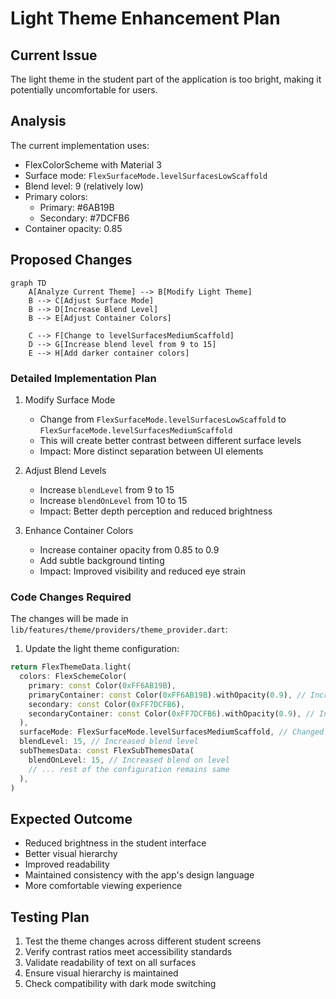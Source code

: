 # Light Theme Enhancement Plan

## Current Issue
The light theme in the student part of the application is too bright, making it potentially uncomfortable for users.

## Analysis
The current implementation uses:
- FlexColorScheme with Material 3
- Surface mode: `FlexSurfaceMode.levelSurfacesLowScaffold`
- Blend level: 9 (relatively low)
- Primary colors: 
  - Primary: #6AB19B
  - Secondary: #7DCFB6
- Container opacity: 0.85

## Proposed Changes

```mermaid
graph TD
    A[Analyze Current Theme] --> B[Modify Light Theme]
    B --> C[Adjust Surface Mode]
    B --> D[Increase Blend Level]
    B --> E[Adjust Container Colors]
    
    C --> F[Change to levelSurfacesMediumScaffold]
    D --> G[Increase blend level from 9 to 15]
    E --> H[Add darker container colors]
```

### Detailed Implementation Plan

1. Modify Surface Mode
   - Change from `FlexSurfaceMode.levelSurfacesLowScaffold` to `FlexSurfaceMode.levelSurfacesMediumScaffold`
   - This will create better contrast between different surface levels
   - Impact: More distinct separation between UI elements

2. Adjust Blend Levels
   - Increase `blendLevel` from 9 to 15
   - Increase `blendOnLevel` from 10 to 15
   - Impact: Better depth perception and reduced brightness

3. Enhance Container Colors
   - Increase container opacity from 0.85 to 0.9
   - Add subtle background tinting
   - Impact: Improved visibility and reduced eye strain

### Code Changes Required

The changes will be made in `lib/features/theme/providers/theme_provider.dart`:

1. Update the light theme configuration:
```dart
return FlexThemeData.light(
  colors: FlexSchemeColor(
    primary: const Color(0xFF6AB19B),
    primaryContainer: const Color(0xFF6AB19B).withOpacity(0.9), // Increased opacity
    secondary: const Color(0xFF7DCFB6),
    secondaryContainer: const Color(0xFF7DCFB6).withOpacity(0.9), // Increased opacity
  ),
  surfaceMode: FlexSurfaceMode.levelSurfacesMediumScaffold, // Changed surface mode
  blendLevel: 15, // Increased blend level
  subThemesData: const FlexSubThemesData(
    blendOnLevel: 15, // Increased blend on level
    // ... rest of the configuration remains same
  ),
)
```

## Expected Outcome
- Reduced brightness in the student interface
- Better visual hierarchy
- Improved readability
- Maintained consistency with the app's design language
- More comfortable viewing experience

## Testing Plan
1. Test the theme changes across different student screens
2. Verify contrast ratios meet accessibility standards
3. Validate readability of text on all surfaces
4. Ensure visual hierarchy is maintained
5. Check compatibility with dark mode switching